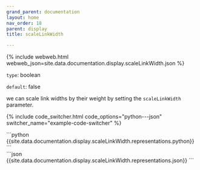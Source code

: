 ```yaml
---
grand_parent: documentation
layout: home
nav_order: 18
parent: display
title: scaleLinkWidth

---
```


{% include webweb.html webweb_json=site.data.documentation.display.scaleLinkWidth.json %}

```type```: boolean

```default```: false

we can scale link widths by their weight by setting the `scaleLinkWidth` parameter.

{% include code_switcher.html code_options="python---json" switcher_name="example-code-switcher" %}
<div class='select-code-block example-code-switcher python-code-block select-code-block-visible'></div>
```python
{{site.data.documentation.display.scaleLinkWidth.representations.python}}
```
<div class='select-code-block example-code-switcher json-code-block'></div>
```json
{{site.data.documentation.display.scaleLinkWidth.representations.json}}
```